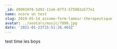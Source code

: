 ```yaml
---
_id: d99919f0-5d92-11eb-87f3-575982a577e1
name: ncore un test
slug: 2019-05-14_assume-form-lamour-therapeutique
avatar: ../avatars/music/7890.jpg
date: '2021-01-23T15:51:26.465Z'
---
```

test time les boys
